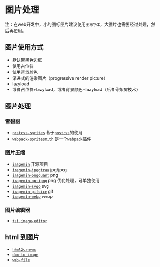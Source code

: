 # 图片处理

注：在web开发中，小的图标图片建议使用`图标字体`，大图片也需要经过处理，然后再使用。

## 图片使用方式

* 默认带黑色边框
* 使用占位符
* 使用背景颜色
* 渐进式的渲染图片（progressive render picture）
* lazyload
* 或者占位符+lazyload，或者背景颜色+lazyload（后者骨架屏技术）

## 图片处理

### 雪碧图

* [` postcss-sprites `](https://github.com/2createStudio/postcss-sprites) 基于[` postcss `](https://github.com/postcss/postcss)的使用
* [` webpack-spritesmith `](https://github.com/mixtur/webpack-spritesmith) 是一个[` webpack `](https://github.com/webpack/webpack)插件

### 图片压缩

* [` imagemin `](https://github.com/imagemin/imagemin) 开源项目
* [` imagemin-jpegtran `](https://github.com/imagemin/imagemin-jpegtran#readme) jpg/jpeg
* [` imagemin-pngquant `](https://github.com/imagemin/imagemin-pngquant#readme) png
* [` imagemin-optipng `](https://github.com/imagemin/imagemin-optipng#readme) png 优化处理，可单独使用
* [` imagemin-svgo `](https://github.com/imagemin/imagemin-svgo#readme) svg
* [` imagemin-gifsice `](https://www.npmjs.com/package/imagemin-gifsicle) gif
* [` imagemin-webp `](https://github.com/imagemin/imagemin-webp#readme) webp

### 图片编辑器

* [` tui.image-editor `](https://github.com/nhn/tui.image-editor.git)

## html 到图片

* [` html2canvas `](https://github.com/niklasvh/html2canvas)
* [` dom-to-image `](https://github.com/tsayen/dom-to-image)
* [` web-file `](https://github.com/lvzhenbang/web-file)
